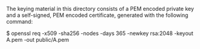 The keying material in this directory consists of a PEM encoded private key and
a self-signed, PEM encoded certificate, generated with the following command:

$ openssl req -x509 -sha256 -nodes -days 365 -newkey rsa:2048 -keyout A.pem -out public/A.pem
